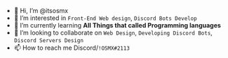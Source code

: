 - 👋 Hi, I’m @itsosmx
- 👀 I’m interested in `Front-End Web design`, `Discord Bots Develop`
- 🌱 I’m currently learning **All Things that called Programming languages**
- 💞️ I’m looking to collaborate on `Web Design`, `Developing Discord Bots`, `Discord Servers Design`
- 📫 How to reach me Discord/`!OSMX#2113`

<!---
itsosmx/itsosmx is a ✨ special ✨ repository because its `README.md` (this file) appears on your GitHub profile.
You can click the Preview link to take a look at your changes.
--->
